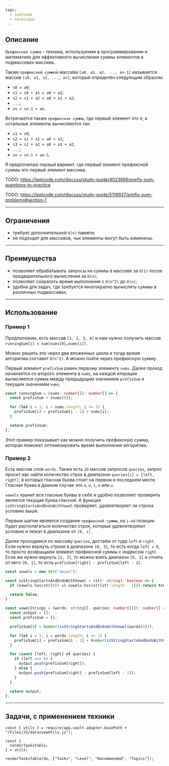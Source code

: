 ```yaml
---
tags:
  - leetcode
  - technique
---
```

## Описание

`Префиксная сумма` - техника, используемая в программировании и математике для эффективного вычисления суммы элементов в подмассивах массива.

Также `префиксной суммой` массива `[a0, a1, a2, ..., an-1]` называется массив `[s0, s1, s2, ..., sn]`, который определён следующим образом:

- `s0 = a0`;
- `s1 = s0 + a1 = a0 + a1`;
- `s2 = s1 + a2 = a0 + a1 + a2`;
- `...`;
- `sn = sn-1 + an`.

Встречается также `префиксная сумма`, где первый элемент это `0`, а остальные элементы вычисляются так:

- `s1 = s0`;
- `s2 = s1 + a1 = a0 + a1`;
- `s3 = s2 + a2 = a0 + a1 + a2`;
- `...`;
- `sn = sn-1 + an-1`.

Я предпочитаю первый вариант, где первый элемент префиксной суммы это первый элемент массива.

TODO:
https://leetcode.com/discuss/study-guide/4023666/prefix-sum-questions-to-practice

TODO:
https://leetcode.com/discuss/study-guide/5119937/prefix-sum-problems#section-1

---
## Ограничения

- требует дополнительной `O(n)` памяти;
- не подходит для массивов, чьи элементы могут быть изменены.

---
## Преимущества

- позволяет обрабатывать запросы на суммы в массиве за `O(1)` после предварительного вычисления за `O(n)`;
- позволяет сократить время выполнения с `O(n^2)` до `O(n)`;
- удобна для задач, где требуется многократно вычислять суммы в различных подмассивах.

---
## Использование

### Пример 1

Предположим, есть массив `[1, 2, 3, 4]` и нам нужно получить массив `runningSum[i] = sum(nums[0]…nums[i])`.

Можно решить это через два вложенных цикла и тогда время алгоритма составит `O(n^2)`. А можно пойти через префиксную сумму.

Первый элемент `prefixSum` равен первому элементу `nums`. Далее проход начинается со второго элемента в `nums`, на каждой итерации вычисляется сумма между предыдущим значением `prefixSum` и текущим значением `nums`.

```typescript
const runningSum = (nums: number[]): number[] => {
  const prefixSum = [nums[0]];

  for (let i = 1; i < nums.length; i += 1) {
    prefixSum[i] = prefixSum[i - 1] + nums[i];
  }

  return prefixSum;
};
```

Этот пример показывает как можно получить префиксную сумму, которая поможет оптимизировать время выполнения алгоритма.

### Пример 2

Есть массив слов `words`. Также есть `2D` массив запросов `queries`, запрос просит нас найти количество строк в диапазоне `queries[i] = [left, right]`, в которых гласная буква стоит на первом и последнем месте. Гласная буква в данном случае это `a`, `e`, `i`, `o` или `u`.

`vowels` хранит все гласные буквы в себе и удобно позволяет проверить является текущая буква гласной. А функция `isStringStartsAndEndsWithVowel` проверяет, удовлетворяет ли строка условию выше.

Первым шагом является создание `префиксной суммы`, на `i-ой` позиции будет располагаться количество строк, которые удовлетворяют условию и лежат в диапазоне от `[0, i]`.

Далее проходимся по массиву `queries`, достаём от туда `left` и `right`. Если нужно вернуть строки в диапазоне `[0, 3]`, то есть когда `left = 0`, то просто возвращаем элемент префиксной суммы с индексом `right`. Если же нужно вернуть `[2, 3]`, то можно взять диапазон `[0, 3]` и отнять от него `[0, 1]`, то есть `prefixSum[right] - prefixSum[left - 1]`.

```typescript
const vowels = new Set("aeiou");

const isStringStartsAndEndsWithVowel = (str: string): boolean => {
  if (vowels.has(str[0]) && vowels.has(str[str.length - 1])) return true;

  return false;
}

const vowelStrings = (words: string[], queries: number[][]): number[] => {
  const output = [];
  const prefixSum = [];

  prefixSum[0] = Number(isStringStartsAndEndsWithVowel(words[0]));

  for (let i = 1; i < words.length; i += 1) {
    prefixSum[i] = prefixSum[i - 1] + Number(isStringStartsAndEndsWithVowel(words[i]));
  }

  for (const [left, right] of queries) {
    if (left === 0) {
      output.push(prefixSum[right]);
    } else {
      output.push(prefixSum[right] - prefixSum[left - 1]);
    }
  }

  return output;
};
```

---
## Задачи, с применением техники

```dataviewjs
const { utils } = require(app.vault.adapter.basePath + "/Files/JS/dataviewUtils.js");

const {
  renderTasksTable,
} = utils;

renderTasksTable(dv, ["Tasks", "Level", "Recommended", "Topics"]);
```
